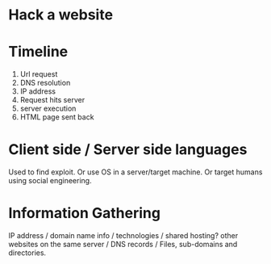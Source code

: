 # Hack a website
# Timeline
1. Url request
2. DNS resolution
3. IP address
4. Request hits server
5. server execution
6. HTML page sent back

# Client side / Server side languages
Used to find exploit.
Or use OS in a server/target machine.
Or target humans using social engineering.

# Information Gathering
IP address / domain name info / technologies / shared hosting?
other websites on the same server / DNS records / Files, sub-domains and
directories.